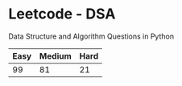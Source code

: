 # Leetcode - DSA

Data Structure and Algorithm Questions in Python

| Easy   |  Medium  | Hard |
|--------|----------|------|
|   99   |    81    |  21  |
